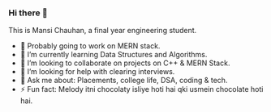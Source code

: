 ### Hi there 👋
This is Mansi Chauhan, a final year engineering student. 

- 🔭 Probably going to work on MERN stack.
- 🌱 I’m currently learning Data Structures and Algorithms. 
- 👯 I’m looking to collaborate on projects on C++ & MERN Stack. 
- 🤔 I’m looking for help with clearing interviews. 
- 💬 Ask me about: Placements, college life, DSA, coding & tech. 
- ⚡ Fun fact: Melody itni chocolaty isliye hoti hai qki usmein chocolate hoti hai.
<!--
**whatmansi/whatmansi** is a ✨ _special_ ✨ repository because its `README.md` (this file) appears on your GitHub profile.
